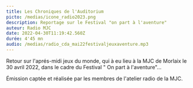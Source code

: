 ```yaml
---
title: Les Chroniques de l'Auditorium
picto: /medias/icone_radio2023.png
description: Reportage sur le Festival "on part à l'aventure"
auteur: Radio MJC
date: 2022-04-30T11:19:42.560Z
durée: 4'45 mn
audio: /medias/radio_cda_mai22festivaljeuxaventure.mp3
---
```

Retour sur l'aprés-midi jeux du monde, qui à eu lieu à la MJC de Morlaix le 30 avril 2022, dans le cadre du Festival " On part à l'aventure"...

Émission captée et réalisée par les membres de l'atelier radio de la MJC.